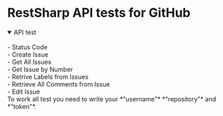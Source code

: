 # **RestSharp API tests for GitHub**
<details open>
<summary>API test</summary>
<br>
  - Status Code
<br>
  - Create Issue
 <br>
  - Get All Issues
 <br>
  - Get Issue by Number
 <br>
  - Retrive Labels from Issues
 <br>
  - Retrieve All Comments from Issue
<br>
  - Edit Issue
</details>
To work all test you need to write your *"username"* *"repository"* and *"token"*.

